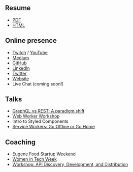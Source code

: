 ## Resume

- [PDF](https://yvesgurcan.com/resume.pdf)
- [HTML](https://yvesgurcan.com/resume.html)

## Online presence

- [Twitch](https://www.twitch.tv/yves_gurcan/videos) / [YouTube](https://www.youtube.com/channel/UCmNgbt5GFQfdwPOKaJ-NHYw/videos)
- [Medium](https://medium.com/@yvesgurcan)
- [GitHub](https://github.com/yvesgurcan)
- [LinkedIn](http://linkedin.com/in/yvesgurcan)
- [Twitter](https://twitter.com/yvesgurcan)
- [Website](https://yvesgurcan.com/)
- Live Chat (coming soon!)

## Talks
- [GraphQL vs REST: A paradigm shift](https://meetu.ps/e/Ht8YQ/yw9jN/d)
- [Web Worker Workshop](https://www.meetup.com/Elm-Eug/events/gnzgkryzpbcb/)
- Intro to Styled Components
- [Service Workers: Go Offline or Go Home](https://www.meetup.com/eugenewebdevs/events/261941044/)

## Coaching
- [Eugene Food Startup Weekend](http://communities.techstars.com/usa/eugene/startup-weekend/14837)
- [Women In Tech Week](https://redefiningwomenintech.com/event/women-in-tech-week-oct-21-25)
- [Workshop: API Discovery, Development, and Distribution](https://www.meetup.com/eugenewebdevs/events/260157602/)
